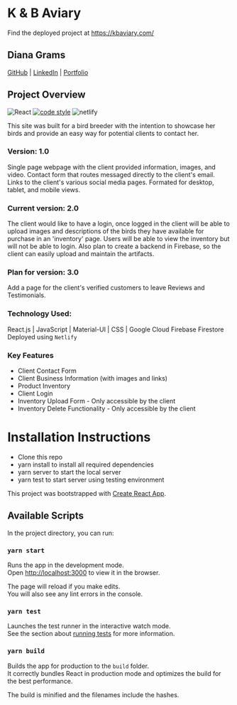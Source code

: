 # K & B Aviary

Find the deployed project at https://kbaviary.com/

## Diana Grams

[GitHub](https://github.com/deegrams221) | [LinkedIn](https://www.linkedin.com/in/diana-grams/) | [Portfolio](https://dianagrams.dev/)

## Project Overview

![React](https://img.shields.io/badge/react-v16.13.1-blue.svg)
[![code style](https://img.shields.io/badge/code_style-prettier-ff69b4.svg?style=flat)](https://github.com/prettier/prettier)
![netlify](https://img.shields.io/netlify/60ed14aa-ffc4-4ac0-9f41-c1b60e097554)

This site was built for a bird breeder with the intention to showcase her birds and provide an easy way for potential clients to contact her.
<br>

### Version: 1.0

Single page webpage with the client provided information, images, and video. Contact form that routes messaged directly to the client's email. Links to the client's various social media pages. Formated for desktop, tablet, and mobile views.

### Current version: 2.0

The client would like to have a login, once logged in the client will be able to upload images and descriptions of the birds they have available for purchase in an 'inventory' page. Users will be able to view the inventory but will not be able to login. Also plan to create a backend in Firebase, so the client can easily upload and maintain the artifacts.

### Plan for version: 3.0
Add a page for the client's verified customers to leave Reviews and Testimonials.

### Technology Used:

React.js | JavaScript | Material-UI | CSS | Google Cloud Firebase Firestore
<br>
Deployed using `Netlify`

### Key Features

- Client Contact Form
- Client Business Information (with images and links)
- Product Inventory
- Client Login
- Inventory Upload Form - Only accessible by the client
- Inventory Delete Functionality - Only accessible by the client

# Installation Instructions

- Clone this repo
- yarn install to install all required dependencies
- yarn server to start the local server
- yarn test to start server using testing environment

This project was bootstrapped with [Create React App](https://github.com/facebook/create-react-app).

## Available Scripts

In the project directory, you can run:

### `yarn start`

Runs the app in the development mode.<br />
Open [http://localhost:3000](http://localhost:3000) to view it in the browser.

The page will reload if you make edits.<br />
You will also see any lint errors in the console.

### `yarn test`

Launches the test runner in the interactive watch mode.<br />
See the section about [running tests](https://facebook.github.io/create-react-app/docs/running-tests) for more information.

### `yarn build`

Builds the app for production to the `build` folder.<br />
It correctly bundles React in production mode and optimizes the build for the best performance.

The build is minified and the filenames include the hashes.
